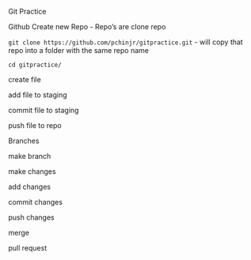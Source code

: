 Git Practice

Github 
Create new Repo - Repo’s are 
clone repo

`git clone https://github.com/pchinjr/gitpractice.git` - will copy that repo into a folder with the same repo name

`cd gitpractice/`

create file

add file to staging

commit file to staging

push file to repo

Branches

make branch

make changes

add changes

commit changes

push changes

merge

pull request
